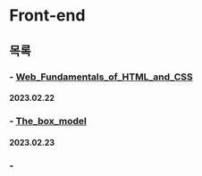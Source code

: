 # **Front-end**

## 목록
### - [Web_Fundamentals_of_HTML_and_CSS](https://github.com/ParkJiHwan22/TIL/blob/main/TIL_Repositories/Front-end/230222_Web_Fundamentals_of_HTML_and_CSS.md)
#### 2023.02.22

### - [The_box_model]()
#### 2023.02.23

### - []()
#### 
